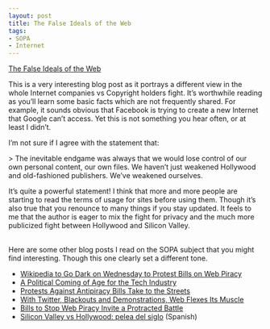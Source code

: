 ```yaml
---
layout: post
title: The False Ideals of the Web
tags:
- SOPA
- Internet
---
```

<a href="http://www.nytimes.com/2012/01/19/opinion/sopa-boycotts-and-the-false-ideals-of-the-web.html">The False Ideals of the Web</a><br/><p>This is a very interesting blog post as it portrays a different view in the whole Internet companies vs Copyright holders fight. It&#8217;s worthwhile reading as you&#8217;ll learn some basic facts which are not frequently shared. For example, it sounds obvious that Facebook is trying to create a new Internet that Google can&#8217;t access. Yet this is not something you hear often, or at least I didn&#8217;t.</p>
<p>I&#8217;m not sure if I agree with the statement that:</p>
> The inevitable endgame was always that we would lose control of our own personal content, our own files. We haven&#8217;t just weakened Hollywood and old-fashioned publishers. We&#8217;ve weakened ourselves.

<p>It&#8217;s quite a powerful statement! I think that more and more people are starting to read the terms of usage for sites before using them. Though it&#8217;s also true that you renounce to many things if you stay updated. It feels to me that the author is eager to mix the fight for privacy and the much more publicized fight between Hollywood and Silicon Valley.</p>
<p><br/>Here are some other blog posts I read on the SOPA subject that you might find interesting. Though this one clearly set a different tone.</p>
<ul><li><a href="http://bits.blogs.nytimes.com/2012/01/16/wikipedia-plans-to-go-dark-on-wednesday-to-protest-sopa/?partner=rss&amp;emc=rss">Wikipedia to Go Dark on Wednesday to Protest Bills on Web Piracy</a></li>
<li><a href="http://www.nytimes.com/2012/01/18/technology/web-wide-protest-over-two-antipiracy-bills.html?_r=1&amp;partner=rss&amp;emc=rss">A Political Coming of Age for the Tech Industry</a></li>
<li><a href="http://bits.blogs.nytimes.com/2012/01/18/techies-plan-to-take-sopa-protest-to-the-streets/?partner=rss&amp;emc=rss">Protests Against Antipiracy Bills Take to the Streets</a></li>
<li><a href="http://www.nytimes.com/2012/01/19/technology/protests-of-antipiracy-bills-unite-web.html?_r=2&amp;partner=rss&amp;emc=rss">With Twitter, Blackouts and Demonstrations, Web Flexes Its Muscle</a></li>
<li><a href="http://www.nytimes.com/2012/01/16/technology/web-piracy-bills-invite-a-protracted-battle.html?partner=rss&amp;emc=rss">Bills to Stop Web Piracy Invite a Protracted Battle</a></li>
<li><a href="http://www.jornada.unam.mx/2012/01/24/sociedad/048n1soc">Silicon Valley vs Hollywood: pelea del siglo</a> (Spanish)</li>
</ul>
